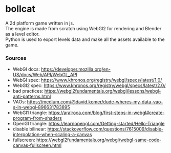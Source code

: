 # bollcat

A 2d platform game written in js.  
The engine is made from scratch using WebGl2 for rendering
and Blender as a level editor.  
Python is used to export levels data and make all the assets available to the game.

### Sources
- WebGl docs: https://developer.mozilla.org/en-US/docs/Web/API/WebGL_API
- WebGl spec: https://www.khronos.org/registry/webgl/specs/latest/1.0/
- WebGl2 spec: https://www.khronos.org/registry/webgl/specs/latest/2.0/
- bad practices: https://webgl2fundamentals.org/webgl/lessons/webgl-anti-patterns.html
- VAOs: https://medium.com/@david.komer/dude-wheres-my-data-vao-s-in-webgl-896631783895
- WebGl1 triangle: https://aralroca.com/blog/first-steps-in-webgl#create-program-from-shaders
- OpenGl triangle: https://learnopengl.com/Getting-started/Hello-Triangle
- disable bilinear: https://stackoverflow.com/questions/7615009/disable-interpolation-when-scaling-a-canvas
- fullscreen: https://webgl2fundamentals.org/webgl/webgl-same-code-canvas-fullscreen.html
